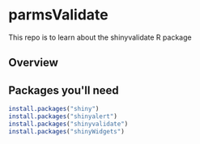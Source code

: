 # parmsValidate
This repo is to learn about the shinyvalidate R package

## Overview

## Packages you'll need

```R
install.packages("shiny")
install.packages("shinyalert")
install.packages("shinyvalidate")
install.packages("shinyWidgets")
```
